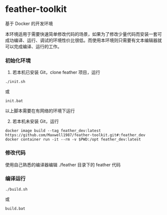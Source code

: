# feather-toolkit
基于 Docker 的开发环境

本环境适用于需要快速简单修改代码的场景，如果为了修改少量代码而安装一套可成功编译、运行、调试的环境性价比很低。而使用本环境则只需要有文本编辑器就可以完成编译、运行的工作。

### 初始化环境
1. 若本机已安装 Git，clone feather 项目，运行
```
./init.sh
```
或
```
init.bat
```
以上脚本需要在有网络的环境下运行

2. 若本机未安装 Git，运行
```
docker image build --tag feather_dev:latest https://github.com/Maxwell1987/feather-toolkit.git#:feather_dev
docker container run -it --rm -v $PWD:/opt feather_dev:latest
```

### 修改代码
使用自己熟悉的编译器编辑 ./feather 目录下的 feather 代码

### 编译运行
```
./build.sh
```
或
```
build.bat
```
